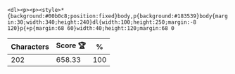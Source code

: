 `<dl><p><p><style>*{background:#00b0c8;position:fixed}body,p{background:#183539}body{margin:30;width:340;height:240}dl{width:100;height:250;margin:-8 120}p{+p{margin:68 60}width:40;height:120;margin:68 0`

| Characters | Score 🏆 | %   |
| ---------- | -------- | --- |
| 202        | 658.33   | 100 |
